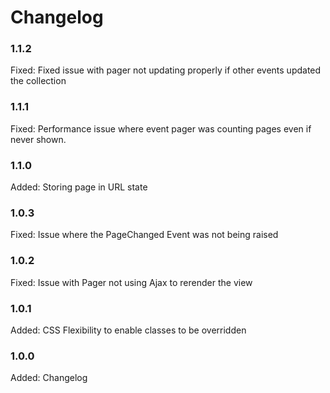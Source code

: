 # Changelog

### 1.1.2

Fixed:  Fixed issue with pager not updating properly if other events updated the collection

### 1.1.1

Fixed:  Performance issue where event pager was counting pages even if never shown.

### 1.1.0

Added:  Storing page in URL state

### 1.0.3

Fixed:  Issue where the PageChanged Event was not being raised

### 1.0.2

Fixed:  Issue with Pager not using Ajax to rerender the view

### 1.0.1

Added:  CSS Flexibility to enable classes to be overridden

### 1.0.0

Added:      Changelog
